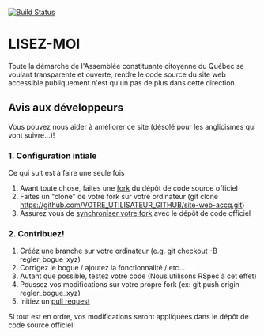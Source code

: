 [![Build Status](https://travis-ci.org/accq/site-web-accq.svg?branch=master)](https://travis-ci.org/accq/site-web-accq)

# LISEZ-MOI #

Toute la démarche de l'Assemblée constituante citoyenne du Québec se voulant transparente et ouverte, rendre le code source du site web accessible publiquement n'est qu'un pas de plus dans cette direction.

## Avis aux développeurs 

Vous pouvez nous aider à améliorer ce site (désolé pour les anglicismes qui vont suivre...)!

### 1. Configuration intiale ###
Ce qui suit est à faire une seule fois

1. Avant toute chose, faites une [fork](https://guides.github.com/activities/forking/) du dépôt de code source officiel
2. Faites un "clone" de votre fork sur votre ordinateur (git clone https://github.com/VOTRE_UTILISATEUR_GITHUB/site-web-accq.git)
3. Assurez vous de [synchroniser votre fork](https://help.github.com/articles/syncing-a-fork/) avec le dépôt de code officiel

### 2. Contribuez! ###

1. Crééz une branche sur votre ordinateur (e.g. git checkout -B regler_bogue_xyz)
2. Corrigez le bogue / ajoutez la fonctionnalité / etc... 
3. Autant que possible, testez votre code (Nous utilisons RSpec à cet effet)
4. Poussez vos modifications sur votre propre fork (ex: git push origin regler_bogue_xyz)
5. Initiez un [pull request](https://help.github.com/articles/using-pull-requests/)

Si tout est en ordre, vos modifications seront appliquées dans le dépôt de code source officiel!
